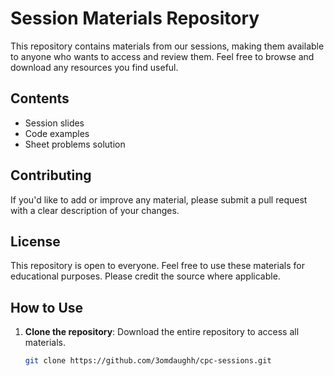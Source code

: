 # Session Materials Repository

This repository contains materials from our sessions, making them available to anyone who wants to access and review them. Feel free to browse and download any resources you find useful.

## Contents

- Session slides
- Code examples
- Sheet problems solution

## Contributing

If you'd like to add or improve any material, please submit a pull request with a clear description of your changes.

## License

This repository is open to everyone. Feel free to use these materials for educational purposes. Please credit the source where applicable.

## How to Use

1. **Clone the repository**: Download the entire repository to access all materials.
   ```bash
   git clone https://github.com/3omdaughh/cpc-sessions.git
